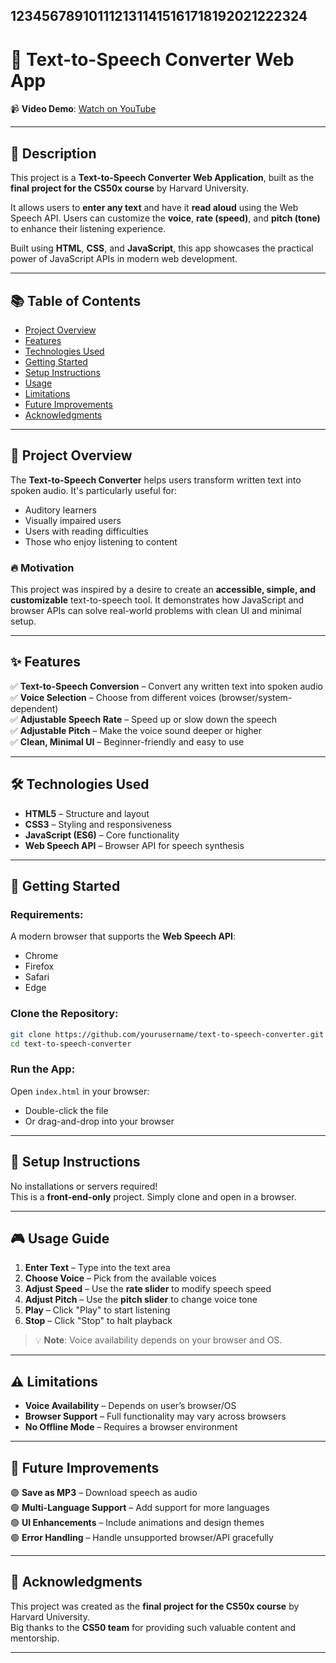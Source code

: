 1234567891011121311415161718192021222324
---

# 🎤 Text-to-Speech Converter Web App

📹 **Video Demo**: [Watch on YouTube](https://youtu.be/Tghq0zjT1G8?si=DAZEnp-no0vlaIYe)

---

## 📘 Description

This project is a **Text-to-Speech Converter Web Application**, built as the **final project for the CS50x course** by Harvard University.

It allows users to **enter any text** and have it **read aloud** using the Web Speech API. Users can customize the **voice**, **rate (speed)**, and **pitch (tone)** to enhance their listening experience.

Built using **HTML**, **CSS**, and **JavaScript**, this app showcases the practical power of JavaScript APIs in modern web development.

---

## 📚 Table of Contents

- [Project Overview](#-project-overview)
- [Features](#-features)
- [Technologies Used](#-technologies-used)
- [Getting Started](#-getting-started)
- [Setup Instructions](#-setup-instructions)
- [Usage](#-usage)
- [Limitations](#-limitations)
- [Future Improvements](#-future-improvements)
- [Acknowledgments](#-acknowledgments)

---

## 🧾 Project Overview

The **Text-to-Speech Converter** helps users transform written text into spoken audio. It's particularly useful for:

- Auditory learners
- Visually impaired users
- Users with reading difficulties
- Those who enjoy listening to content

### 🔥 Motivation

This project was inspired by a desire to create an **accessible, simple, and customizable** text-to-speech tool. It demonstrates how JavaScript and browser APIs can solve real-world problems with clean UI and minimal setup.

---

## ✨ Features

✅ **Text-to-Speech Conversion** – Convert any written text into spoken audio  
✅ **Voice Selection** – Choose from different voices (browser/system-dependent)  
✅ **Adjustable Speech Rate** – Speed up or slow down the speech  
✅ **Adjustable Pitch** – Make the voice sound deeper or higher  
✅ **Clean, Minimal UI** – Beginner-friendly and easy to use  

---

## 🛠 Technologies Used

- **HTML5** – Structure and layout
- **CSS3** – Styling and responsiveness
- **JavaScript (ES6)** – Core functionality
- **Web Speech API** – Browser API for speech synthesis

---

## 🚀 Getting Started

### Requirements:
A modern browser that supports the **Web Speech API**:
- Chrome
- Firefox
- Safari
- Edge

### Clone the Repository:

```bash
git clone https://github.com/yourusername/text-to-speech-converter.git
cd text-to-speech-converter
```

### Run the App:

Open `index.html` in your browser:
- Double-click the file  
- Or drag-and-drop into your browser

---

## 🧩 Setup Instructions

No installations or servers required!  
This is a **front-end-only** project. Simply clone and open in a browser.

---

## 🎮 Usage Guide

1. **Enter Text** – Type into the text area  
2. **Choose Voice** – Pick from the available voices  
3. **Adjust Speed** – Use the **rate slider** to modify speech speed  
4. **Adjust Pitch** – Use the **pitch slider** to change voice tone  
5. **Play** – Click "Play" to start listening  
6. **Stop** – Click "Stop" to halt playback  

> 💡 **Note**: Voice availability depends on your browser and OS.

---

## ⚠️ Limitations

- **Voice Availability** – Depends on user’s browser/OS  
- **Browser Support** – Full functionality may vary across browsers  
- **No Offline Mode** – Requires a browser environment

---

## 🚧 Future Improvements

🟢 **Save as MP3** – Download speech as audio  
🟢 **Multi-Language Support** – Add support for more languages  
🟢 **UI Enhancements** – Include animations and design themes  
🟢 **Error Handling** – Handle unsupported browser/API gracefully

---

## 🙏 Acknowledgments

This project was created as the **final project for the CS50x course** by Harvard University.  
Big thanks to the **CS50 team** for providing such valuable content and mentorship.

---
